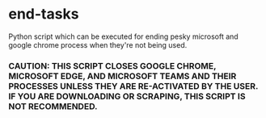 # end-tasks
Python script which can be executed for ending pesky microsoft and google chrome process when they're not being used.

### CAUTION: THIS SCRIPT CLOSES GOOGLE CHROME, MICROSOFT EDGE, AND MICROSOFT TEAMS AND THEIR PROCESSES UNLESS THEY ARE RE-ACTIVATED BY THE USER. IF YOU ARE DOWNLOADING OR SCRAPING, THIS SCRIPT IS NOT RECOMMENDED.
